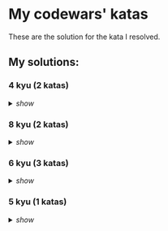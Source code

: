 # My codewars' katas

These are the solution for the kata I resolved.

## My solutions:


### 4 kyu (2 katas)

<details>
  <summary>
    <i>show</i>
  </summary>

- Permutations [`.py`](src/python/4kyu/permutations.py)
- Recover a secret string from random triplets [`.py`](src/python/4kyu/recover_a_secret_string_from_random_triplets.py)

</details>

### 8 kyu (2 katas)

<details>
  <summary>
    <i>show</i>
  </summary>

- Dna to rna conversion [`.py`](src/python/8kyu/DNA_to_RNA_conversion.py)
- Grasshopper - check for factor [`.py`](src/python/8kyu/grasshopper_-_check_for_factor.py)

</details>

### 6 kyu (3 katas)

<details>
  <summary>
    <i>show</i>
  </summary>

- Make everyone happy [`.py`](src/python/6kyu/make_everyone_happy.py)
- Rna to protein translation [`.py`](src/python/6kyu/rna_to_protein_translation.py)
- Esolang interpreters 1 [`.py`](src/python/6kyu/esolang_interpreters_1.py)

</details>

### 5 kyu (1 katas)

<details>
  <summary>
    <i>show</i>
  </summary>

- Esolang interpreters 2 [`.py`](src/python/5kyu/esolang_interpreters_2.py)

</details>
